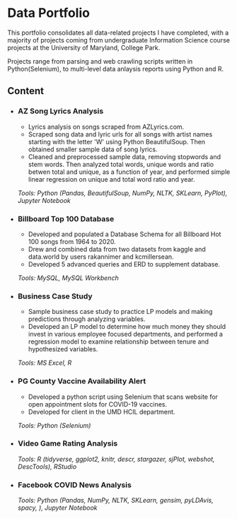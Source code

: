 # Data Portfolio

This portfolio consolidates all data-related projects I have completed, with a majority of projects coming from undergraduate Information Science course projects at the University of Maryland, College Park.

Projects range from parsing and web crawling scripts written in Python(Selenium), to multi-level data anlaysis reports using Python and R.

## Content

- ### AZ Song Lyrics Analysis ### 
    - Lyrics analysis on songs scraped from AZLyrics.com. 
    - Scraped song data and lyric urls for all songs with artist names starting with the letter 'W' using Python BeautifulSoup. Then obtained smaller sample data of song lyrics.
    - Cleaned and preprocessed sample data, removing stopwords and stem words. Then analyzed total words, unique words and ratio betwen total and unique, as a function of year, and performed simple linear regression on unique and total word ratio and year. 

    _Tools: Python (Pandas, BeautifulSoup, NumPy, NLTK, SKLearn, PyPlot), Jupyter Notebook_


- ### Billboard Top 100 Database ###
    - Developed and populated a Database Schema for all Billboard Hot 100 songs from 1964 to 2020.
    - Drew and combined data from two datasets from kaggle and data.world by users rakannimer and kcmillersean.
    - Developed 5 advanced queries and ERD to supplement database.

    _Tools: MySQL, MySQL Workbench_


- ### Business Case Study ###
    - Sample business case study to practice LP models and making predictions through analyzing variables.
    - Developed an LP model to determine how much money they should invest in various employee focused departments, and performed a regression model to examine relationship between tenure and hypothesized variables. 

    _Tools: MS Excel, R_


- ### PG County Vaccine Availability Alert ###
    - Developed a python script using Selenium that scans website for open appointment slots for COVID-19 vaccines. 
    - Developed for client in the UMD HCIL department.

    _Tools: Python (Selenium)_


- ### Video Game Rating Analysis ###


    _Tools: R (tidyverse, ggplot2, knitr, descr, stargazer, sjPlot, webshot, DescTools), RStudio_


- ### Facebook COVID News Analysis ###


    _Tools: Python (Pandas, NumPy, NLTK, SKLearn, gensim, pyLDAvis, spacy, ), Jupyter Notebook_
